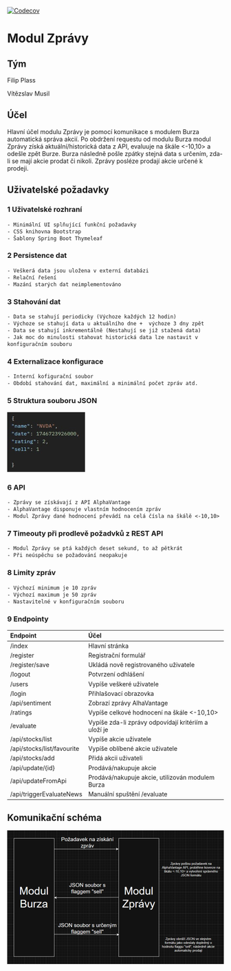 [![Codecov](https://codecov.io/gh/filplas018/2025_STIN_News/branch/main/graph/badge.svg)](https://codecov.io/gh/filplas018/2025_STIN_News)


# Modul Zprávy

## Tým
Filip Plass

Vítězslav Musil

## Účel
Hlavní účel modulu Zprávy je pomocí komunikace s modulem Burza automatická správa akcií.
Po obdržení requestu od modulu Burza modul Zprávy získá aktuální/historická data
z API, evaluuje na škále <-10,10> a odešle zpět Burze. Burza následně pošle zpátky
stejná data s určením, zda-li se mají akcie prodat či nikoli.
Zprávy posléze prodají akcie určené k prodeji.

## Uživatelské požadavky

### 1 Uživatelské rozhraní
    - Minimální UI splňující funkční požadavky
    - CSS knihovna Bootstrap
    - Šablony Spring Boot Thymeleaf

### 2 Persistence dat
    - Veškerá data jsou uložena v externí databázi
    - Relační řešení
    - Mazání starých dat neimplementováno

### 3 Stahování dat
    - Data se stahují periodicky (Výchoze každých 12 hodin)
    - Výchoze se stahují data u aktuálního dne +  výchoze 3 dny zpět
    - Data se stahují inkrementálně (Nestahují se již stažená data)
    - Jak moc do minulosti stahovat historická data lze nastavit v konfiguračním souboru

### 4 Externalizace konfigurace
    - Interní kofigurační soubor
    - Období stahování dat, maximální a minimální počet zpráv atd.

### 5 Struktura souboru JSON
![Architektura jsonu](images/json_struktura.jpg)

### 6 API
    - Zprávy se získávají z API AlphaVantage
    - AlphaVantage disponuje vlastním hodnocením zpráv
    - Modul Zprávy dané hodnocení převádí na celá čísla na škálě <-10,10>

### 7 Timeouty při prodlevě požadvků z REST API
    - Modul Zprávy se ptá každých deset sekund, to až pětkrát
    - Při neúspěchu se požadování neopakuje

### 8 Limity zpráv
    - Výchozí minimum je 10 zpráv
    - Výchozí maximum je 50 zpráv
    - Nastavitelné v konfiguračním souboru

### 9 Endpointy
| Endpoint|Účel|
|:---------------|:----|
| /index | Hlavní stránka  |
| /register | Registrační formulář  |
| /register/save | Ukládá nově registrovaného uživatele  |
| /logout | Potvrzení odhlášení |
| /users | Vypíše veškeré uživatele |
| /login | Přihlašovací obrazovka |
| /api/sentiment | Zobrazí zprávy AlhaVantage | 
| /ratings | Vypíše celkové hodnocení na škále <-10,10> |
| /evaluate | Vypíše zda-li zprávy odpovídají kritériím a uloží je |
| /api/stocks/list | Vypíše akcie uživatele |
| /api/stocks/list/favourite | Vypíše oblíbené akcie uživatele |
| /api/stocks/add | Přidá akcii uživateli |
| /api/update/\{id\} | Prodává/nakupuje akcie |
| /api/updateFromApi | Prodává/nakupuje akcie, utilizován modulem Burza |
| /api/triggerEvaluateNews | Manuální spuštění /evaluate |
## Komunikační schéma
![Architektura systému](images/komunikace_schema.png)